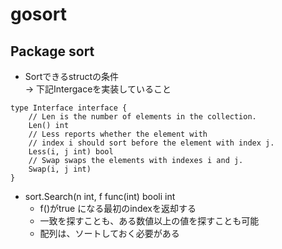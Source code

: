 # gosort

## Package sort
- Sortできるstructの条件  
→ 下記Intergaceを実装していること
```
type Interface interface {
    // Len is the number of elements in the collection.
    Len() int
    // Less reports whether the element with
    // index i should sort before the element with index j.
    Less(i, j int) bool
    // Swap swaps the elements with indexes i and j.
    Swap(i, j int)
}
```

- sort.Search(n int, f func(int) booli int
  - f()がtrue になる最初のindexを返却する
  - 一致を探すことも、ある数値以上の値を探すことも可能
  - 配列は、ソートしておく必要がある